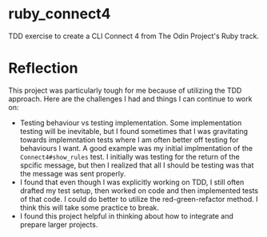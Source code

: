 # ruby_connect4

TDD exercise to create a CLI Connect 4 from The Odin Project's Ruby track.

# Reflection
This project was particularly tough for me because of utilizing the TDD approach. Here are the challenges I had and things I can continue to work on:
* Testing behaviour vs testing implementation. Some implementation testing will be inevitable, but I found sometimes that I was gravitating towards implemntation tests where I am often better off testing for behaviours I want. A good example was my initial implmentation of the `Connect4#show_rules` test. I initially was testing for the return of the spcific message, but then I realized that all I should be testing was that the message was sent properly.
* I found that even though I was explicitly working on TDD, I still often drafted my test setup, then worked on code and then implemented tests of that code. I could do better to utilize the red-green-refactor method. I think this will take some practice to break.
* I found this project helpful in thinking about how to integrate and prepare larger projects.